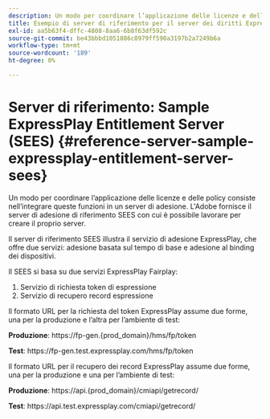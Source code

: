 ```yaml
---
description: Un modo per coordinare l’applicazione delle licenze e delle policy consiste nell’integrare queste funzioni in un server di adesione. L'Adobe fornisce il server di adesione di riferimento SEES con cui è possibile lavorare per creare il proprio server.
title: Esempio di server di riferimento per il server dei diritti ExpressPlay (SEES)
exl-id: aa5b63f4-dffc-4808-8aa6-6b8f63df592c
source-git-commit: be43bbbd1051886c8979ff590a3197b2a7249b6a
workflow-type: tm+mt
source-wordcount: '189'
ht-degree: 0%

---
```


# Server di riferimento: Sample ExpressPlay Entitlement Server (SEES) {#reference-server-sample-expressplay-entitlement-server-sees}

Un modo per coordinare l’applicazione delle licenze e delle policy consiste nell’integrare queste funzioni in un server di adesione. L&#39;Adobe fornisce il server di adesione di riferimento SEES con cui è possibile lavorare per creare il proprio server.

Il server di riferimento SEES illustra il servizio di adesione ExpressPlay, che offre due servizi: adesione basata sul tempo di base e adesione al binding dei dispositivi.

Il SEES si basa su due servizi ExpressPlay Fairplay:

1. Servizio di richiesta token di espressione
1. Servizio di recupero record espressione

Il formato URL per la richiesta del token ExpressPlay assume due forme, una per la produzione e l’altra per l’ambiente di test:

**Produzione**: ht<span></span>tps://fp-gen.{prod_domain}/hms/fp/token

**Test**: ht<span></span>tps://fp-gen.test.expressplay.com/hms/fp/token

Il formato URL per il recupero dei record ExpressPlay assume due forme, una per la produzione e una per l’ambiente di test:

**Produzione**: ht<span></span>tps://api.{prod_domain}/cmiapi/getrecord/

**Test**: ht<span></span>tps://api.test.expressplay.com/cmiapi/getrecord/
